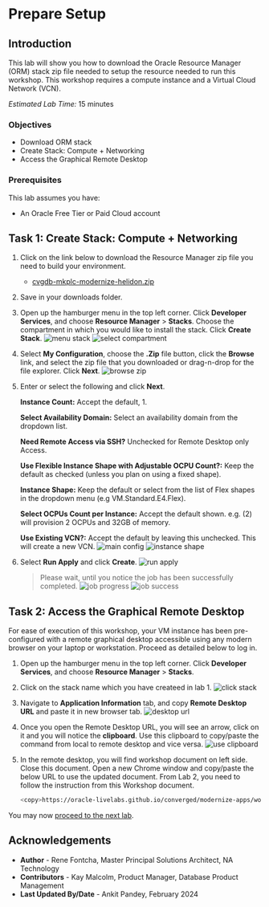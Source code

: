 # Prepare Setup

## Introduction
This lab will show you how to download the Oracle Resource Manager (ORM) stack zip file needed to setup the resource needed to run this workshop. This workshop requires a compute instance and a Virtual Cloud Network (VCN).

*Estimated Lab Time:* 15 minutes

### Objectives
- Download ORM stack
- Create Stack: Compute + Networking
- Access the Graphical Remote Desktop

### Prerequisites
This lab assumes you have:
- An Oracle Free Tier or Paid Cloud account

## Task 1: Create Stack: Compute + Networking

1.  Click on the link below to download the Resource Manager zip file you need to build your environment.

    - [cvgdb-mkplc-modernize-helidon.zip](https://objectstorage.us-ashburn-1.oraclecloud.com/p/Gvq71CGuGoNCmZQF5URdKHzAqbg0UbZ-yM5k6tmHyY5h2ia864uIWCvdgvp_6p9S/n/natdsecurity/b/stack/o/cvgdb-mkplc-modernize-helidon.zip)

2.  Save in your downloads folder.

3. Open up the hamburger menu in the top left corner. Click **Developer Services**, and choose **Resource Manager** > **Stacks**. Choose the compartment in which you would like to install the stack. Click **Create Stack**.
    ![menu stack](images/menu-stack.png)
    ![select compartment](images/select-compartment.png)


3. Select **My Configuration**, choose the **.Zip** file button, click the **Browse** link, and select the zip file that you downloaded or drag-n-drop for the file explorer. Click **Next**.
    ![browse zip](images/browse-zip.png)

4. Enter or select the following and click **Next**.

    **Instance Count:** Accept the default, 1.

    **Select Availability Domain:** Select an availability domain from the dropdown list.

    **Need Remote Access via SSH?** Unchecked for Remote Desktop only Access.

    **Use Flexible Instance Shape with Adjustable OCPU Count?:** Keep the default as checked (unless you plan on using a fixed shape).

    **Instance Shape:** Keep the default or select from the list of Flex shapes in the dropdown menu (e.g VM.Standard.E4.Flex).

    **Select OCPUs Count per Instance:** Accept the default shown. e.g. (2) will provision 2 OCPUs and 32GB of memory. 

    **Use Existing VCN?:** Accept the default by leaving this unchecked. This will create a new VCN.
    ![main config](images/main-config.png)
    ![instance shape](images/instance-shape.png)


7. Select **Run Apply** and click **Create**.
    ![run apply](images/run-apply.png)

    > Please wait, until you notice the job has been successfully completed.
        ![job progress](images/job-in-progress.png)
        ![job success](images/job-success.png)


## Task 2: Access the Graphical Remote Desktop

For ease of execution of this workshop, your VM instance has been pre-configured with a remote graphical desktop accessible using any modern browser on your laptop or workstation. Proceed as detailed below to log in.

1. Open up the hamburger menu in the top left corner. Click **Developer Services**, and choose **Resource Manager** > **Stacks**.

2. Click on the stack name which you have createed in lab 1.
    ![click stack](images/click-stack.png)

3. Navigate to **Application Information** tab, and copy **Remote Desktop URL** and paste it in new browser tab.
    ![desktop url](images/desktop-url.png)
    
4. Once you open the Remote Desktop URL, you will see an arrow, click on it and you will notice the **clipboard**. Use this clipboard to copy/paste the command from local to remote desktop and vice versa.
    ![use clipboard](images/use-clipboard.png)

5. In the remote desktop, you will find workshop document on left side. Close this document. Open a new Chrome window and copy/paste the below URL to use the updated document. From Lab 2, you need to follow the instruction from this Workshop document.
    ```bash
    <copy>https://oracle-livelabs.github.io/converged/modernize-apps/workshops/freetier-helidon-microservice/</copy>
    ```


You may now [proceed to the next lab](#next).

## Acknowledgements

* **Author** - Rene Fontcha, Master Principal Solutions Architect, NA Technology
* **Contributors** - Kay Malcolm, Product Manager, Database Product Management
* **Last Updated By/Date** - Ankit Pandey, February 2024
